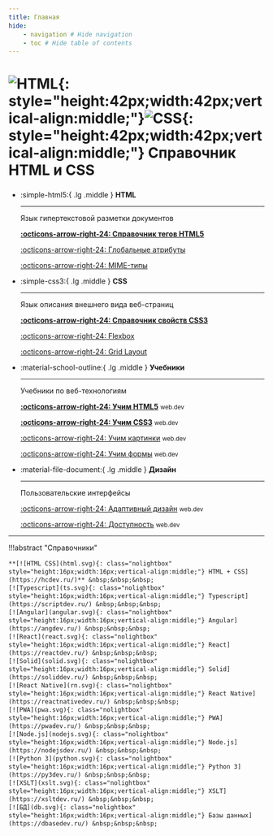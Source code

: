 ```yaml
---
title: Главная
hide:
    - navigation # Hide navigation
    - toc # Hide table of contents
---
```


# ![HTML](html.svg){: style="height:42px;width:42px;vertical-align:middle;"}![CSS](css.svg){: style="height:42px;width:42px;vertical-align:middle;"} Справочник HTML и CSS

<div class="grid cards" style="margin-top: 1.6em" markdown>

-   :simple-html5:{ .lg .middle } **HTML**

    ***

    Язык гипертекстовой разметки документов

    **[:octicons-arrow-right-24: Справочник тегов HTML5](./html/index.md)**

    [:octicons-arrow-right-24: Глобальные атрибуты](./html/uni-attr.md)

    [:octicons-arrow-right-24: MIME-типы](./html/list-mime-types.md)

-   :simple-css3:{ .lg .middle } **CSS**

    ***

    Язык описания внешнего вида веб-страниц

    **[:octicons-arrow-right-24: Справочник свойств CSS3](./css/index.md)**

    [:octicons-arrow-right-24: Flexbox](./learn/flex/index.md)

    [:octicons-arrow-right-24: Grid Layout](./learn/grid/index.md)

-   :material-school-outline:{ .lg .middle } **Учебники**

    ***

    Учебники по веб-технологиям

    **[:octicons-arrow-right-24: Учим HTML5](./learn/html5/index.md)** <small>web.dev</small>

    **[:octicons-arrow-right-24: Учим CSS3](./learn/css3/index.md)** <small>web.dev</small>

    [:octicons-arrow-right-24: Учим картинки](./learn/images/index.md) <small>web.dev</small>

    [:octicons-arrow-right-24: Учим формы](./learn/forms/index.md) <small>web.dev</small>

-   :material-file-document:{ .lg .middle } **Дизайн**

    ***

    Пользовательские интерфейсы

    [:octicons-arrow-right-24: Адаптивный дизайн](./learn/design/index.md) <small>web.dev</small>

    [:octicons-arrow-right-24: Доступность](./learn/accessibility/index.md) <small>web.dev</small>

</div>

---

!!!abstract "Справочники"

    **[![HTML CSS](html.svg){: class="nolightbox" style="height:16px;width:16px;vertical-align:middle;"} HTML + CSS](https://hcdev.ru/)** &nbsp;&nbsp;&nbsp;
    [![Typescript](ts.svg){: class="nolightbox" style="height:16px;width:16px;vertical-align:middle;"} Typescript](https://scriptdev.ru/) &nbsp;&nbsp;&nbsp;
    [![Angular](angular.svg){: class="nolightbox" style="height:16px;width:16px;vertical-align:middle;"} Angular](https://angdev.ru/) &nbsp;&nbsp;&nbsp;
    [![React](react.svg){: class="nolightbox" style="height:16px;width:16px;vertical-align:middle;"} React](https://reactdev.ru/) &nbsp;&nbsp;&nbsp;
    [![Solid](solid.svg){: class="nolightbox" style="height:16px;width:16px;vertical-align:middle;"} Solid](https://soliddev.ru/) &nbsp;&nbsp;&nbsp;
    [![React Native](rn.svg){: class="nolightbox" style="height:16px;width:16px;vertical-align:middle;"} React Native](https://reactnativedev.ru/) &nbsp;&nbsp;&nbsp;
	[![PWA](pwa.svg){: class="nolightbox" style="height:16px;width:16px;vertical-align:middle;"} PWA](https://pwadev.ru/) &nbsp;&nbsp;&nbsp;
    [![Node.js](nodejs.svg){: class="nolightbox" style="height:16px;width:16px;vertical-align:middle;"} Node.js](https://nodejsdev.ru/) &nbsp;&nbsp;&nbsp;
    [![Python 3](python.svg){: class="nolightbox" style="height:16px;width:16px;vertical-align:middle;"} Python 3](https://py3dev.ru/) &nbsp;&nbsp;&nbsp;
    [![XSLT](xslt.svg){: class="nolightbox" style="height:16px;width:16px;vertical-align:middle;"} XSLT](https://xsltdev.ru/) &nbsp;&nbsp;&nbsp;
    [![БД](db.svg){: class="nolightbox" style="height:16px;width:16px;vertical-align:middle;"} Базы данных](https://dbasedev.ru/) &nbsp;&nbsp;&nbsp;

<!--
Планы

- [SCSS](https://github.com/mikaspell/sass-site-rus/blob/rus-version/source/guide.html.haml)

- [MongoDB](https://github.com/jsmarkus/the-little-mongodb-book/blob/master/ru/mongodb.markdown)
- [MariaDB](https://oracleplsql.ru/mariadb-manual.html)

-->
